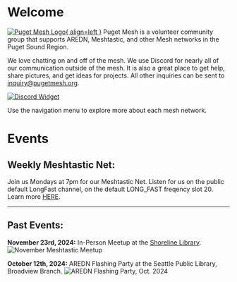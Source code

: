 # Welcome

[![Puget Mesh Logo](/static/PugetMeshLogo_200.png){ align=left }](/static/PugetMeshLogo.svg)
Puget Mesh is a volunteer community group that supports AREDN, Meshtastic, and other Mesh networks in the Puget Sound Region.

We love chatting on and off of the mesh. We use Discord for nearly all of our communication outside of the mesh. It is also a great place to get help, share pictures, and get ideas for projects. All other inquiries can be sent to inquiry@pugetmesh.org.

[![Discord Widget](https://discord.com/api/guilds/1291139029814739084/widget.png?style=banner2)](https://discord.gg/ANvUg3AyZt)

Use the navigation menu to explore more about each mesh network. 

# Events
## Weekly Meshtastic Net:
Join us Mondays at 7pm for our Meshtastic Net. Listen for us on the public default LongFast channel, on the default LONG_FAST freqency slot 20. Learn more [HERE](/meshtastic/#weekly-net). 


---
## Past Events:
**November 23rd, 2024:**
In-Person Meetup at the [Shoreline Library](https://maps.app.goo.gl/B4RmdBR16wtdEE3Q7). 
![November Meshtastic Meetup](/media/23Nov2024_Meshtastic_Meetup.png)


**October 12th, 2024:**
AREDN Flashing Party at the Seattle Public Library, Broadview Branch.
![AREDN Flashing Party, Oct. 2024](/media/AREDN%20Flashing%20Party-12Oct2024.jpg)
